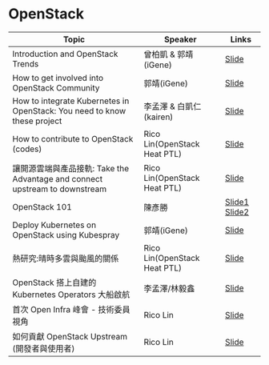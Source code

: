 # OpenStack

| Topic       | Speaker        | Links |
|-------------|----------------|--------------|
| Introduction and OpenStack Trends | 曾柏凱 & 郭靖(iGene) | [Slide](https://docs.google.com/presentation/d/1uvW79MTGTsid4cG2uqQY6GLfoRta4ODBRF89BzFIAPk/edit#slide=id.p4)|
| How to get involved into OpenStack Community | 郭靖(iGene) | [Slide](https://docs.google.com/presentation/d/1vBAhqwAXwX_kVKpYjGPk3R4aavgrtq_7-Mm6g6WIJMk/edit#slide=id.p4)|
| How to integrate Kubernetes in OpenStack: You need to know these project | 李孟澤 & 白凱仁(kairen) | [Slide](https://www.slideshare.net/MengZeLi4/how-to-integrate-kubernetes-in-openstack)|
| How to contribute to OpenStack (codes) | Rico Lin(OpenStack Heat PTL) | [Slide](https://etherpad.openstack.org/p/cntug-openstack)|
| 讓開源雲端與產品接軌: Take the Advantage and connect upstream to downstream | Rico Lin(OpenStack Heat PTL) | [Slide](https://www.slideshare.net/GuanYuLin1/take-the-advantage-and-connect-upstream-to-downstream)|
| OpenStack 101 | 陳彥勝 | [Slide1](https://drive.google.com/file/d/18qgHiwOE9Kn-5J6IH2M_5YYGDV42qo_L/view) [Slide2](https://drive.google.com/file/d/1dVDDnqBmxeU5YQ5mCqzyBBjL4ONAA0ib/view) |
| Deploy Kubernetes on OpenStack using Kubespray | 郭靖(iGene) | [Slide](https://hackmd.io/s/SJg3aZctf)|
| 熱研究:晴時多雲與颱風的關係 | Rico Lin(OpenStack Heat PTL) | [Slide](https://docs.google.com/presentation/d/17DDGkq40_iDL6E_qYU5Y-jV0Qs7d5Uc8QGj2ZLXO8ig/edit#slide=id.p)|
| OpenStack 搭上自建的 Kubernetes Operators 大船啟航 | 李孟澤/林毅鑫 | [Slide](https://drive.google.com/file/d/1SkkxM_wWtyD0b5VuHAZsFFMIeM55Fhs9/view?usp=drive_open)|
| 首次 Open Infra 峰會 - 技術委員視角 | Rico Lin | [Slide](https://docs.google.com/document/d/18NwKoRQROgBeQFtbIOniPGCGoQA-3ade8oMEvWMFj0U/edit)|
| 如何貢獻 OpenStack Upstream (開發者與使用者) | Rico Lin | [Slide](https://docs.google.com/presentation/d/1_rYOSgV_JZpD4-uyp44WIVnzKBmo5TS25PCEJcw__Bg/edit?fbclid=IwAR0w53DUVQBDopzRxZ_5EH5wkzaeqidsQ7PXsFySiLXbYFK4g5dmTQYanwY)|
